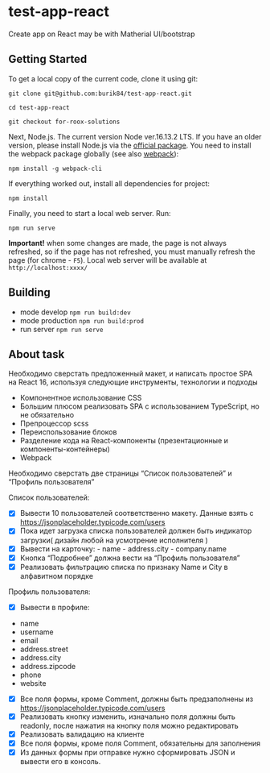 # test-app-react

Create app on React may be with Matherial UI/bootstrap

## Getting Started

To get a local copy of the current code, clone it using git:

```command
git clone git@github.com:burik84/test-app-react.git

cd test-app-react

git checkout for-roox-solutions
```

Next, Node.js. The current version Node ver.16.13.2 LTS. If you have an older version, please install Node.js via the [official package](https://nodejs.org).
You need to install the webpack package
globally (see also [webpack](https://webpack.js.org/guides/getting-started/)):

```command
npm install -g webpack-cli
```

If everything worked out, install all dependencies for project:

```command
npm install
```

Finally, you need to start a local web server. Run:

```command
npm run serve
```

**Important!** when some changes are made, the page is not always refreshed, so if the page has not refreshed, you must manually refresh the page (for chrome - `F5`).
Local web server will be available at `http://localhost:xxxx/`

## Building

- mode develop `npm run build:dev`
- mode production `npm run build:prod`
- run server `npm run serve`

## About task

Необходимо сверстать предложенный макет, и написать простое SPA на React 16, используя следующие инструменты, технологии и подходы

- Компонентное использование CSS
- Большим плюсом реализовать SPA с использованием TypeScript, но не обязательно
- Препроцессор scss
- Переиспользование блоков
- Разделение кода на React-компоненты (презентационные и компоненты-контейнеры)
- Webpack

Необходимо сверстать две страницы “Список пользователей” и “Профиль пользователя”

Список пользователей:

- [x] Вывести 10 пользователей соответственно макету. Данные взять  с https://jsonplaceholder.typicode.com/users 
- [x] Пока идет загрузка списка пользователей должен быть индикатор загрузки( дизайн любой на усмотрение исполнителя ) 
- [x] Вывести на карточку: 
      - name
      - address.city
      - company.name
- [x] Кнопка “Подробнее” должна вести на “Профиль пользователя” 
- [x] Реализовать фильтрацию списка по признаку Name и City в алфавитном порядке

Профиль пользователя:

- [x] Вывести в профиле:
 - name
 - username
 - email
 - address.street
 - address.city
 - address.zipcode
 - phone
 - website
- [x] Все поля формы, кроме Comment, должны быть предзаполнены из https://jsonplaceholder.typicode.com/users
- [x] Реализовать кнопку изменить, изначально поля должны быть readonly, после нажатия на кнопку поля можно редактировать 
- [x] Реализовать валидацию на клиенте
- [x] Все поля формы, кроме поля Comment, обязательны для заполнения
- [x] Из данных формы при отправке нужно сформировать JSON и вывести его в консоль.
